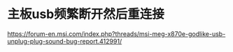 # 主板usb频繁断开然后重连接

https://forum-en.msi.com/index.php?threads/msi-meg-x870e-godlike-usb-unplug-plug-sound-bug-report.412991/